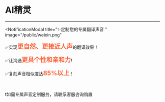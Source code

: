 # AI精灵

---

<DocCard :cards="[
  {
    title: 'AI精灵在android上使用',
    description: '',
    avatar: '/img/安卓_手机.png',
    path: '/readme/android-c1'
  },
  {
    title: 'AI精灵在windows上使用',
    description: '',
    avatar: '/img/电脑.png',
    path: '/readme/windows-c1'
  },
  {
    title: 'AI精灵在macOS上使用',
    description: '',
    avatar: '/img/苹果电脑.png',
    path: '/readme/macos-c1'
  }
]" />

<script setup>
import NotificationModal from '../../components/NotificationModal.vue'
</script>

<NotificationModal
title="✨定制您的专属翻译声音
"
image="/public/weixin.png"

>

<p>✅实现<span style="font-size: 20px; font-weight: bold; color:rgb(255, 95, 51);">更自然、更接近人声</span>的翻译效果！</p>
<p>✅让沟通<span style="font-size: 20px; font-weight: bold; color:rgb(255, 95, 51);">更具个性和亲和力</span>!</p>
<p>✅复刻声音相似度达<span style="font-size: 20px; font-weight: bold; color:rgb(255, 95, 51);">85%以上</span>！</p>
<br>

❗️如需专属声音定制服务，请联系客服咨询购置
</NotificationModal>
